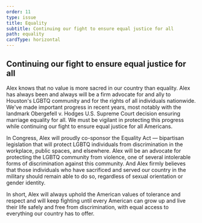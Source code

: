 ```yaml
---
order: 11
type: issue
title: Equality
subtitle: Continuing our fight to ensure equal justice for all
path: equality
cardType: horizontal
---
```


## Continuing our fight to ensure equal justice for all

Alex knows that no value is more sacred in our country than equality. Alex has always been and always will be a firm advocate for and ally to Houston's LGBTQ community and for the rights of all individuals nationwide. We've made
important progress in recent years, most notably with the landmark Obergefell v.
Hodges U.S. Supreme Court decision ensuring marriage equality for all. We must
be vigilant in protecting this progress while continuing our fight to ensure
equal justice for all Americans.

In Congress, Alex will proudly co-sponsor the Equality Act &mdash; bipartisan
legislation that will protect LGBTQ individuals from discrimination in the
workplace, public spaces, and elsewhere. Alex will be an advocate for protecting
the LGBTQ community from violence, one of several intolerable forms of
discrimination against this community. And Alex firmly believes that those
individuals who have sacrificed and served our country in the military should
remain able to do so, regardless of sexual orientation or gender identity.

In short, Alex will always uphold the American values of tolerance and respect and will keep fighting until every American can grow up and live their life safely and free from discrimination, with equal access to everything our country has to offer.
